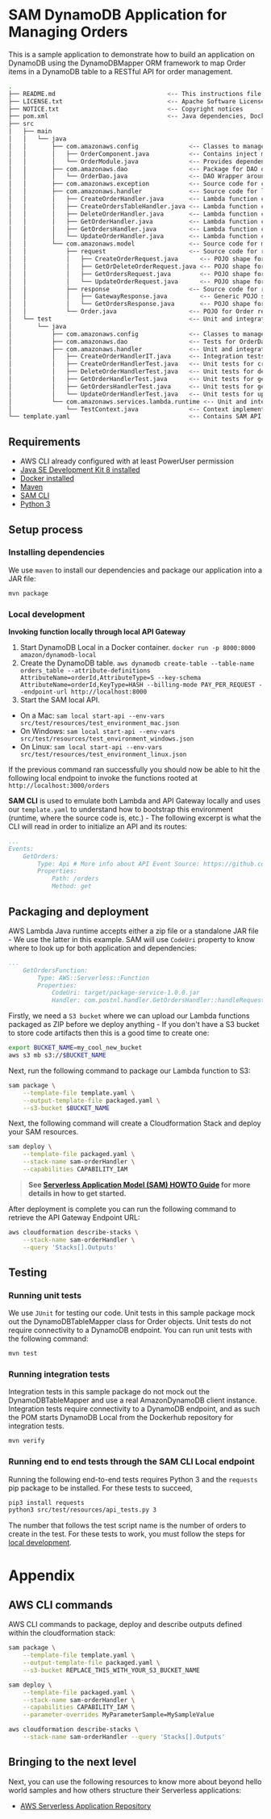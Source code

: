 # SAM DynamoDB Application for Managing Orders

This is a sample application to demonstrate how to build an application on DynamoDB using the
DynamoDBMapper ORM framework to map Order items in a DynamoDB table to a RESTful API for order
management.

```bash
.
├── README.md                               <-- This instructions file
├── LICENSE.txt                             <-- Apache Software License 2.0
├── NOTICE.txt                              <-- Copyright notices
├── pom.xml                                 <-- Java dependencies, Docker integration test orchestration
├── src
│   ├── main
│   │   └── java
│   │       ├── com.amazonaws.config              <-- Classes to manage Dagger 2 dependency injection
│   │       │   ├── OrderComponent.java           <-- Contains inject methods for handler entrypoints
│   │       │   └── OrderModule.java              <-- Provides dependencies like the DynamoDB client for injection
│   │       ├── com.amazonaws.dao                 <-- Package for DAO objects
│   │       │   └── OrderDao.java                 <-- DAO Wrapper around the DynamoDBTableMapper for Orders
│   │       ├── com.amazonaws.exception           <-- Source code for custom exceptions
│   │       ├── com.amazonaws.handler             <-- Source code for lambda functions
│   │       │   ├── CreateOrderHandler.java       <-- Lambda function code for creating orders
│   │       │   ├── CreateOrdersTableHandler.java <-- Lambda function code for creating the orders table
│   │       │   ├── DeleteOrderHandler.java       <-- Lambda function code for deleting orders
│   │       │   ├── GetOrderHandler.java          <-- Lambda function code for getting one order
│   │       │   ├── GetOrdersHandler.java         <-- Lambda function code for getting a page of orders
│   │       │   └── UpdateOrderHandler.java       <-- Lambda function code for updating an order
│   │       └── com.amazonaws.model               <-- Source code for model classes
│   │           ├── request                       <-- Source code for request model classes
│   │           │   ├── CreateOrderRequest.java      <-- POJO shape for creating an order
│   │           │   ├── GetOrDeleteOrderRequest.java <-- POJO shape for getting or deleting an order
│   │           │   ├── GetOrdersRequest.java        <-- POJO shape for getting a page of orders
│   │           │   └── UpdateOrderRequest.java      <-- POJO shape for updating an order
│   │           ├── response                      <-- Source code for response model classes
│   │           │   ├── GatewayResponse.java         <-- Generic POJO shape for the APIGateway integration
│   │           │   └── GetOrdersResponse.java       <-- POJO shape for a page of orders
│   │           └── Order.java                    <-- POJO for Order resources
│   └── test                                      <-- Unit and integration tests
│       └── java
│           ├── com.amazonaws.config              <-- Classes to manage Dagger 2 dependency injection
│           ├── com.amazonaws.dao                 <-- Tests for OrderDao
│           ├── com.amazonaws.handler             <-- Unit and integration tests for handlers
│           │   ├── CreateOrderHandlerIT.java     <-- Integration tests for creating orders
│           │   ├── CreateOrderHandlerTest.java   <-- Unit tests for creating orders
│           │   ├── DeleteOrderHandlerTest.java   <-- Unit tests for deleting orders
│           │   ├── GetOrderHandlerTest.java      <-- Unit tests for getting one order
│           │   ├── GetOrdersHandlerTest.java     <-- Unit tests for getting a page of orders
│           │   └── UpdateOrderHandlerTest.java   <-- Unit tests for updating an order
│           └── com.amazonaws.services.lambda.runtime <-- Unit and integration tests for handlers
│               └── TestContext.java              <-- Context implementation for use in tests
└── template.yaml                                 <-- Contains SAM API Gateway + Lambda definitions
```

## Requirements

* AWS CLI already configured with at least PowerUser permission
* [Java SE Development Kit 8 installed](http://www.oracle.com/technetwork/java/javase/downloads/jdk8-downloads-2133151.html)
* [Docker installed](https://www.docker.com/community-edition)
* [Maven](https://maven.apache.org/install.html)
* [SAM CLI](https://github.com/awslabs/aws-sam-cli)
* [Python 3](https://docs.python.org/3/)

## Setup process

### Installing dependencies

We use `maven` to install our dependencies and package our application into a JAR file:

```bash
mvn package
```

### Local development

**Invoking function locally through local API Gateway**
1. Start DynamoDB Local in a Docker container. `docker run -p 8000:8000 amazon/dynamodb-local`
2. Create the DynamoDB table. `aws dynamodb create-table --table-name orders_table --attribute-definitions AttributeName=orderId,AttributeType=S --key-schema AttributeName=orderId,KeyType=HASH --billing-mode PAY_PER_REQUEST --endpoint-url http://localhost:8000`
3. Start the SAM local API.
 - On a Mac: `sam local start-api --env-vars src/test/resources/test_environment_mac.json`
 - On Windows: `sam local start-api --env-vars src/test/resources/test_environment_windows.json`
 - On Linux: `sam local start-api --env-vars src/test/resources/test_environment_linux.json`

If the previous command ran successfully you should now be able to hit the following local endpoint to
invoke the functions rooted at `http://localhost:3000/orders`

**SAM CLI** is used to emulate both Lambda and API Gateway locally and uses our `template.yaml` to
understand how to bootstrap this environment (runtime, where the source code is, etc.) - The
following excerpt is what the CLI will read in order to initialize an API and its routes:

```yaml
...
Events:
    GetOrders:
        Type: Api # More info about API Event Source: https://github.com/awslabs/serverless-application-model/blob/master/versions/2016-10-31.md#api
        Properties:
            Path: /orders
            Method: get
```

## Packaging and deployment

AWS Lambda Java runtime accepts either a zip file or a standalone JAR file - We use the latter in
this example. SAM will use `CodeUri` property to know where to look up for both application and
dependencies:

```yaml
...
    GetOrdersFunction:
        Type: AWS::Serverless::Function
        Properties:
            CodeUri: target/package-service-1.0.0.jar
            Handler: com.postnl.handler.GetOrdersHandler::handleRequest
```

Firstly, we need a `S3 bucket` where we can upload our Lambda functions packaged as ZIP before we
deploy anything - If you don't have a S3 bucket to store code artifacts then this is a good time to
create one:

```bash
export BUCKET_NAME=my_cool_new_bucket
aws s3 mb s3://$BUCKET_NAME
```

Next, run the following command to package our Lambda function to S3:

```bash
sam package \
    --template-file template.yaml \
    --output-template-file packaged.yaml \
    --s3-bucket $BUCKET_NAME
```

Next, the following command will create a Cloudformation Stack and deploy your SAM resources.

```bash
sam deploy \
    --template-file packaged.yaml \
    --stack-name sam-orderHandler \
    --capabilities CAPABILITY_IAM
```

> **See [Serverless Application Model (SAM) HOWTO Guide](https://github.com/awslabs/serverless-application-model/blob/master/HOWTO.md) for more details in how to get started.**

After deployment is complete you can run the following command to retrieve the API Gateway Endpoint URL:

```bash
aws cloudformation describe-stacks \
    --stack-name sam-orderHandler \
    --query 'Stacks[].Outputs'
```

## Testing

### Running unit tests
We use `JUnit` for testing our code.
Unit tests in this sample package mock out the DynamoDBTableMapper class for Order objects.
Unit tests do not require connectivity to a DynamoDB endpoint. You can run unit tests with the
following command:

```bash
mvn test
```

### Running integration tests
Integration tests in this sample package do not mock out the DynamoDBTableMapper and use a real
AmazonDynamoDB client instance. Integration tests require connectivity to a DynamoDB endpoint, and
as such the POM starts DynamoDB Local from the Dockerhub repository for integration tests.

```bash
mvn verify
```

### Running end to end tests through the SAM CLI Local endpoint
Running the following end-to-end tests requires Python 3 and the `requests` pip
package to be installed. For these tests to succeed,
```bash
pip3 install requests
python3 src/test/resources/api_tests.py 3
```

The number that follows the test script name is the number of orders to create in the
test. For these tests to work, you must follow the steps for [local development](#local-development).  

# Appendix

## AWS CLI commands

AWS CLI commands to package, deploy and describe outputs defined within the cloudformation stack:

```bash
sam package \
    --template-file template.yaml \
    --output-template-file packaged.yaml \
    --s3-bucket REPLACE_THIS_WITH_YOUR_S3_BUCKET_NAME

sam deploy \
    --template-file packaged.yaml \
    --stack-name sam-orderHandler \
    --capabilities CAPABILITY_IAM \
    --parameter-overrides MyParameterSample=MySampleValue

aws cloudformation describe-stacks \
    --stack-name sam-orderHandler --query 'Stacks[].Outputs'
```

## Bringing to the next level

Next, you can use the following resources to know more about beyond hello world samples and how others
structure their Serverless applications:

* [AWS Serverless Application Repository](https://aws.amazon.com/serverless/serverlessrepo/)
